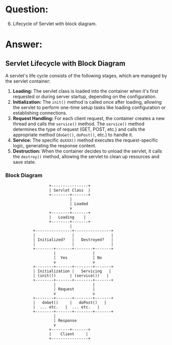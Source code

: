 # Question:

6. Lifecycle of Servlet with block diagram.

# Answer:

## Servlet Lifecycle with Block Diagram

A servlet's life cycle consists of the following stages, which are managed by the servlet container:

1. **Loading:** The servlet class is loaded into the container when it's first requested or during server startup, depending on the configuration.
2. **Initialization:** The `init()` method is called once after loading, allowing the servlet to perform one-time setup tasks like loading configuration or establishing connections.
3. **Request Handling:** For each client request, the container creates a new thread and calls the `service()` method. The `service()` method determines the type of request (GET, POST, etc.) and calls the appropriate method (`doGet()`, `doPost()`, etc.) to handle it.
4. **Service:** The specific `doXXX()` method executes the request-specific logic, generating the response content.
5. **Destruction:** When the container decides to unload the servlet, it calls the `destroy()` method, allowing the servlet to clean up resources and save state.

### Block Diagram

```
                   +----------------+
                   | Servlet Class  |
                   +--------+-------+
                            |
                            | Loaded
                            v
                   +--------+-------+
                   |   Loading    |
                   +--------+-------+
                            |
            +----------------+----------------+
            |                |                |
            | Initialized?   |   Destroyed?   |
            |                |                |
            +--------+-------+--------+-------+
                     |                |
                     |  Yes           | No
                     v                v
            +--------+-------+--------+-------+
            | Initialization |   Servicing   |
            | (init())      | (service())   |
            +--------+-------+--------+-------+
                     |                |
                     | Request        |
                     v                v
            +--------+-------+--------+-------+
            |   doGet()     |   doPost()   |
            |  ... etc.   |  ... etc.   |
            +--------+-------+--------+-------+
                     |
                     | Response
                     v
                   +--------+-------+
                   |    Client     |
                   +----------------+
``` 
